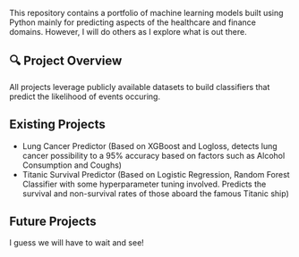 This repository contains a portfolio of machine learning models built using Python mainly for predicting aspects of the healthcare and finance domains. However, I will do others as I explore what is out there.

## 🔍 Project Overview

All projects leverage publicly available datasets to build classifiers that predict the likelihood of events occuring.

## Existing Projects

- Lung Cancer Predictor (Based on XGBoost and Logloss, detects lung cancer possibility to a 95% accuracy based on factors such as Alcohol Consumption and Coughs)
- Titanic Survival Predictor (Based on Logistic Regression, Random Forest Classifier with some hyperparameter tuning involved. Predicts the survival and non-survival rates of those aboard the famous Titanic ship)

## Future Projects

I guess we will have to wait and see!
